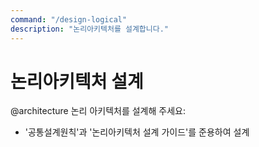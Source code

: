 ```yaml
---
command: "/design-logical"
description: "논리아키텍처를 설계합니다."
---
```


# 논리아키텍처 설계

@architecture
논리 아키텍처를 설계해 주세요:
- '공통설계원칙'과 '논리아키텍처 설계 가이드'를 준용하여 설계